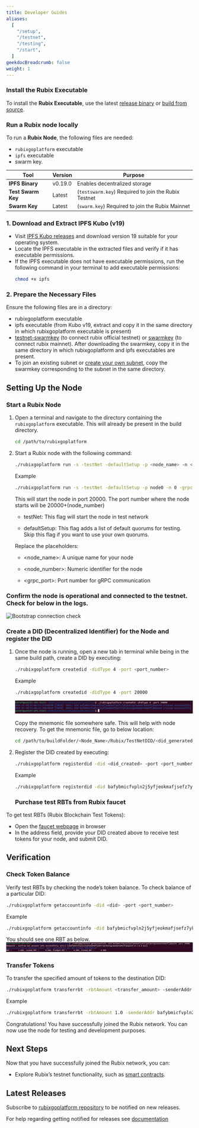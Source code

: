 ```yaml
---
title: Developer Guides
aliases:
  [
    "/setup",
    "/testnet",
    "/testing",
    "/start",
  ]
geekdocBreadcrumb: false
weight: 1
---
```




###  Install the Rubix Executable

To install the **Rubix Executable**, use the latest [release binary](https://github.com/rubixchain/rubixgoplatform/releases) or [build from source](http://localhost:1313/new-learn-site/buildfromsource/).



###  Run a Rubix node locally
To run a **Rubix Node**, the following files are needed:
- `rubixgoplatform` executable
- `ipfs` executable
- swarm key. 

| Tool                      | Version       | Purpose                                              |
|---------------------------|---------------|------------------------------------------------------|
| **IPFS Binary**           | v0.19.0       | Enables decentralized storage                        |
| **Test Swarm Key**        | Latest        | (`testswarm.key`) Required to join the Rubix Testnet |
| **Swarm Key**             | Latest        | (`swarm.key`) Required to join the Rubix Mainnet     |




### 1. Download and Extract IPFS Kubo (v19)

- Visit [IPFS Kubo releases](https://github.com/ipfs/kubo/releases/tag/v0.19.0) and download version 19 suitable for your operating system.
- Locate the IPFS executable in the extracted files and verify if it has executable permissions.
- If the IPFS executable does not have executable permissions, run the following command in your terminal to add executable permissions:
    ```bash
    chmod +x ipfs
    ```


### 2. Prepare the Necessary Files

Ensure the following files are in a directory:
- rubixgoplatform executable 
- ipfs executable (from Kubo v19, extract and copy it in the same directory in which rubixgoplatform executable is present)
- <a href="/testswarm.key" download="testswarm.key">testnet-swarmkey</a> (to connect rubix official testnet) or <a href="/swarm.key" download="swarm.key">swarmkey</a> (to connect rubix mainnet). After downloading the swarmkey, copy it in the same directory in which rubixgoplatform and ipfs executables are present.
- To join an existing subnet or [create your own subnet](), copy the swarmkey corresponding to the subnet in the same directory. 




## Setting Up the Node

### Start a Rubix Node

1. Open a terminal and navigate to the directory containing the `rubixgoplatform` executable. This will already be present in the build directory.

   ```bash
   cd /path/to/rubixgoplatform
   ```

2. Start a Rubix node with the following command:
   ```bash
   ./rubixgoplatform run -s -testNet -defaultSetup -p <node_name> -n <node_number> -grpcPort <grpc_port>
    ```
    Example
    ```bash
    ./rubixgoplatform run -s -testNet -defaultSetup -p node0 -n 0 -grpcPort 10500
    ```
    This will start the node in port 20000. The port number where the node starts will be 20000+(node_number)

    - testNet: This flag will start the node in test network

    - defaultSetup: This flag adds a list of default quorums for testing. Skip this flag if you want to use your own quorums.
    
    Replace the placeholders:

    - \<node\_name\>: A unique name for your node

    - \<node\_number\>: Numeric identifier for the node

    - \<grpc\_port\>: Port number for gRPC communication

### Confirm the node is operational and connected to the testnet. Check for below in the logs.

![Bootstrap connection check](/images/bootstrap_verify.png)


### Create a DID (Decentralized Identifier) for the Node and register the DID

1. Once the node is running, open a new tab in terminal while being in the same build path, create a DID by executing:

   ```bash
   ./rubixgoplatform createdid -didType 4 -port <port_number>
   ```
   Example
    ```bash
    ./rubixgoplatform createdid -didType 4 -port 20000
    ```
    ![DID Creation](/images/didcreate.png)

   Copy the mnemonic file somewhere safe. This will help with node recovery. To get the mnemonic file, go to below location:
   ```bash
   cd /path/to/buildFolder/<Node_Name>/Rubix/TestNetDID/<did_generated>
   ```

2. Register the DID created by executing:
   ```bash
   ./rubixgoplatform registerdid -did <did_created> -port <port_number>
    ```
    Example
    ```bash
    ./rubixgoplatform registerdid -did bafybmicfvpln2j5yfjeokmafjsefz7ykibvtsg2swxmnr6nhvflj6qvo34 -port 20000
    ```

    ### Purchase test RBTs from Rubix faucet
To get test RBTs (Rubix Blockchain Test Tokens):
 - Open the [faucet webpage](http://103.209.145.177:4000/) in browser
 - In the address field, provide your DID created above to receive test tokens for your node, and submit DID.


## Verification

### Check Token Balance
Verify test RBTs by checking the node’s token balance. 
To check balance of a particular DID:
   ```bash
   ./rubixgoplatform getaccountinfo -did <did> -port <port_number>
   ```
   Example
   ```bash
   ./rubixgoplatform getaccountinfo -did bafybmicfvpln2j5yfjeokmafjsefz7ykibvtsg2swxmnr6nhvflj6qvo34 -port 20000
   ```
You should see one RBT as below.
![Account Info](/images/getaccountinfo.png)

### Transfer Tokens
To transfer the specified amount of tokens to the destination DID:
   ```bash
   ./rubixgoplatform transferrbt -rbtAmount <transfer_amount> -senderAddr <sender_did> -receiverAddr <receiver_did>  -port <sender_port_number>
   ```
   Example
   ```bash
   ./rubixgoplatform transferrbt -rbtAmount 1.0 -senderAddr bafybmicfvpln2j5yfjeokmafjsefz7ykibvtsg2swxmnr6nhvflj6qvo34 -receiverAddr bafybmibhh5zyobsmrn3t5yfeviwruifkogp3xmonhdzgc7qksyvhgqtble -port 20000
   ```

Congratulations! You have successfully joined the Rubix network. You can now use the node for testing and development purposes.

## Next Steps

Now that you have successfully joined the Rubix network, you can:
- Explore Rubix’s testnet functionality, such as [smart contracts](https://learn.rubix.net/smartcontract/).

## Latest Releases

Subscribe to [rubixgoplatform repository](https://github.com/rubixchain/rubixgoplatform) to be notified on new releases.

For help regarding getting notified for releases see [documentation](https://docs.github.com/en/account-and-profile/managing-subscriptions-and-notifications-on-github/managing-subscriptions-for-activity-on-github/viewing-your-subscriptions)
